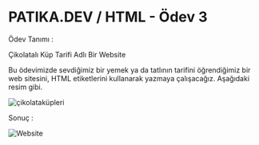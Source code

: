 ﻿# PATIKA.DEV / HTML - Ödev 3

Ödev Tanımı : 

Çikolatalı Küp Tarifi Adlı Bir Website

Bu ödevimizde sevdiğimiz bir yemek ya da tatlının tarifini öğrendiğimiz bir web sitesini, HTML etiketlerini kullanarak yazmaya çalışacağız. Aşağıdaki resim gibi.

![çikolataküpleri](https://github.com/ytcaglar/html-odev3-patika/assets/93604446/13e60892-79ce-4e39-8e6a-ce70e883da14)

Sonuç :

![Website](https://github.com/ytcaglar/html-odev3-patika/assets/93604446/8cc5bb13-f03f-4432-a396-7b6486c8037c)
